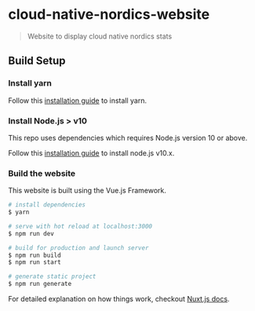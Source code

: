 # cloud-native-nordics-website

> Website to display cloud native nordics stats

## Build Setup

### Install yarn
Follow this [installation guide](https://yarnpkg.com/lang/en/docs/install) to install yarn.

### Install Node.js > v10
This repo uses dependencies which requires Node.js version 10 or above.

Follow this [installation guide](https://nodejs.org/en/download/package-manager/) to install node.js v10.x.

### Build the website
This website is built using the Vue.js Framework.

``` bash
# install dependencies
$ yarn

# serve with hot reload at localhost:3000
$ npm run dev

# build for production and launch server
$ npm run build
$ npm run start

# generate static project
$ npm run generate
```

For detailed explanation on how things work, checkout [Nuxt.js docs](https://nuxtjs.org).
